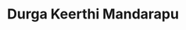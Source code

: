 ---
title: "Durga Keerthi Mandarapu"
img: assets/durga_avatar.webp
href: https://mdurgakeerthi.github.io/
---